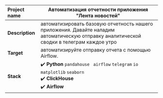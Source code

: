 Project name        |	 Автоматизация отчетности приложения "Лента новостей"        |
:---                |---        |
**Description**     |  автоматизировать базовую отчетность нашего приложения.  Давайте наладим автоматическую отправку аналитической сводки в телеграм каждое утро  |
**Target**          | автоматизируйте отправку отчета с помощью Airflow.          |
**Stack**           | :heavy_check_mark: **Python** `pandahouse ` `airflow` `telegram` `io` `matplotlib` `seaborn`  </br> :heavy_check_mark: **ClickHouse** </br> :heavy_check_mark: **Airflow**          |
